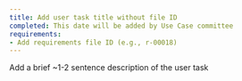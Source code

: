 ```yaml
---
title: Add user task title without file ID
completed: This date will be added by Use Case committee
requirements:
- Add requirements file ID (e.g., r-00018)
---
```


Add a brief ~1-2 sentence description of the user task

